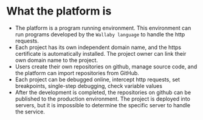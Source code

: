 # What the platform is

- The platform is a program running environment. This environment can run programs developed by the `Wallaby language` to handle the http requests.
- Each project has its own independent domain name, and the https certificate is automatically installed. The project owner can link their own domain name to the project.
- Users create their own repositories on github, manage source code, and the platform can import repositories from GitHub.
- Each project can be debugged online, intercept http requests, set breakpoints, single-step debugging, check variable values
- After the development is completed, the repositories on github can be published to the production environment. The project is deployed into servers, but it is impossible to determine the specific server to handle the service.
